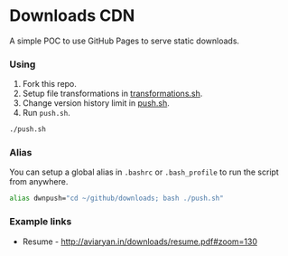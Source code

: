 # Downloads CDN

A simple POC to use GitHub Pages to serve static downloads.


### Using

1. Fork this repo.
2. Setup file transformations in [transformations.sh](https://github.com/aviaryan/downloads/blob/gh-pages/transformations.sh).
3. Change version history limit in [push.sh](https://github.com/aviaryan/downloads/blob/gh-pages/push.sh).
3. Run `push.sh`.

```sh
./push.sh
```


### Alias

You can setup a global alias in `.bashrc` or `.bash_profile` to run the script from anywhere.

```sh
alias dwnpush="cd ~/github/downloads; bash ./push.sh"
```


### Example links

* Resume - http://aviaryan.in/downloads/resume.pdf#zoom=130
